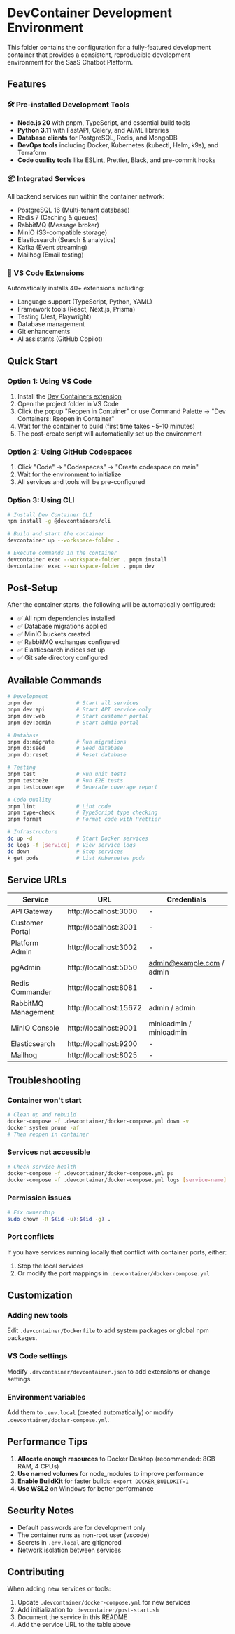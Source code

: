 # DevContainer Development Environment

This folder contains the configuration for a fully-featured development container that provides a consistent, reproducible development environment for the SaaS Chatbot Platform.

## Features

### 🛠️ Pre-installed Development Tools
- **Node.js 20** with pnpm, TypeScript, and essential build tools
- **Python 3.11** with FastAPI, Celery, and AI/ML libraries
- **Database clients** for PostgreSQL, Redis, and MongoDB
- **DevOps tools** including Docker, Kubernetes (kubectl, Helm, k9s), and Terraform
- **Code quality tools** like ESLint, Prettier, Black, and pre-commit hooks

### 📦 Integrated Services
All backend services run within the container network:
- PostgreSQL 16 (Multi-tenant database)
- Redis 7 (Caching & queues)
- RabbitMQ (Message broker)
- MinIO (S3-compatible storage)
- Elasticsearch (Search & analytics)
- Kafka (Event streaming)
- Mailhog (Email testing)

### 🚀 VS Code Extensions
Automatically installs 40+ extensions including:
- Language support (TypeScript, Python, YAML)
- Framework tools (React, Next.js, Prisma)
- Testing (Jest, Playwright)
- Database management
- Git enhancements
- AI assistants (GitHub Copilot)

## Quick Start

### Option 1: Using VS Code
1. Install the [Dev Containers extension](https://marketplace.visualstudio.com/items?itemName=ms-vscode-remote.remote-containers)
2. Open the project folder in VS Code
3. Click the popup "Reopen in Container" or use Command Palette → "Dev Containers: Reopen in Container"
4. Wait for the container to build (first time takes ~5-10 minutes)
5. The post-create script will automatically set up the environment

### Option 2: Using GitHub Codespaces
1. Click "Code" → "Codespaces" → "Create codespace on main"
2. Wait for the environment to initialize
3. All services and tools will be pre-configured

### Option 3: Using CLI
```bash
# Install Dev Container CLI
npm install -g @devcontainers/cli

# Build and start the container
devcontainer up --workspace-folder .

# Execute commands in the container
devcontainer exec --workspace-folder . pnpm install
devcontainer exec --workspace-folder . pnpm dev
```

## Post-Setup

After the container starts, the following will be automatically configured:
- ✅ All npm dependencies installed
- ✅ Database migrations applied
- ✅ MinIO buckets created
- ✅ RabbitMQ exchanges configured
- ✅ Elasticsearch indices set up
- ✅ Git safe directory configured

## Available Commands

```bash
# Development
pnpm dev              # Start all services
pnpm dev:api          # Start API service only
pnpm dev:web          # Start customer portal
pnpm dev:admin        # Start admin portal

# Database
pnpm db:migrate       # Run migrations
pnpm db:seed          # Seed database
pnpm db:reset         # Reset database

# Testing
pnpm test             # Run unit tests
pnpm test:e2e         # Run E2E tests
pnpm test:coverage    # Generate coverage report

# Code Quality
pnpm lint             # Lint code
pnpm type-check       # TypeScript type checking
pnpm format           # Format code with Prettier

# Infrastructure
dc up -d              # Start Docker services
dc logs -f [service]  # View service logs
dc down               # Stop services
k get pods            # List Kubernetes pods
```

## Service URLs

| Service | URL | Credentials |
|---------|-----|-------------|
| API Gateway | http://localhost:3000 | - |
| Customer Portal | http://localhost:3001 | - |
| Platform Admin | http://localhost:3002 | - |
| pgAdmin | http://localhost:5050 | admin@example.com / admin |
| Redis Commander | http://localhost:8081 | - |
| RabbitMQ Management | http://localhost:15672 | admin / admin |
| MinIO Console | http://localhost:9001 | minioadmin / minioadmin |
| Elasticsearch | http://localhost:9200 | - |
| Mailhog | http://localhost:8025 | - |

## Troubleshooting

### Container won't start
```bash
# Clean up and rebuild
docker-compose -f .devcontainer/docker-compose.yml down -v
docker system prune -af
# Then reopen in container
```

### Services not accessible
```bash
# Check service health
docker-compose -f .devcontainer/docker-compose.yml ps
docker-compose -f .devcontainer/docker-compose.yml logs [service-name]
```

### Permission issues
```bash
# Fix ownership
sudo chown -R $(id -u):$(id -g) .
```

### Port conflicts
If you have services running locally that conflict with container ports, either:
1. Stop the local services
2. Or modify the port mappings in `.devcontainer/docker-compose.yml`

## Customization

### Adding new tools
Edit `.devcontainer/Dockerfile` to add system packages or global npm packages.

### VS Code settings
Modify `.devcontainer/devcontainer.json` to add extensions or change settings.

### Environment variables
Add them to `.env.local` (created automatically) or modify `.devcontainer/docker-compose.yml`.

## Performance Tips

1. **Allocate enough resources** to Docker Desktop (recommended: 8GB RAM, 4 CPUs)
2. **Use named volumes** for node_modules to improve performance
3. **Enable BuildKit** for faster builds: `export DOCKER_BUILDKIT=1`
4. **Use WSL2** on Windows for better performance

## Security Notes

- Default passwords are for development only
- The container runs as non-root user (vscode)
- Secrets in `.env.local` are gitignored
- Network isolation between services

## Contributing

When adding new services or tools:
1. Update `.devcontainer/docker-compose.yml` for new services
2. Add initialization to `.devcontainer/post-start.sh`
3. Document the service in this README
4. Add the service URL to the table above